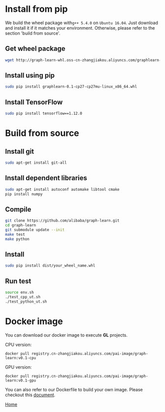 # Install from pip

We build the wheel package with```g++ 5.4.0``` on ```Ubuntu 16.04```.
Just download and install it if it matches your environment.
Otherwise, please refer to the section 'build from source'.

## Get wheel package

```bash
wget http://graph-learn-whl.oss-cn-zhangjiakou.aliyuncs.com/graphlearn-0.1-cp27-cp27mu-linux_x86_64.whl
```

## Install using pip

```bash
sudo pip install graphlearn-0.1-cp27-cp27mu-linux_x86_64.whl
```

## Install TensorFlow

```bash
sudo pip install tensorflow==1.12.0
```

# Build from source

## Install git

```bash
sudo apt-get install git-all
```

## Install dependent libraries

```bash
sudo apt-get install autoconf automake libtool cmake
pip install numpy
```

## Compile
```bash
git clone https://github.com/alibaba/graph-learn.git
cd graph-learn
git submodule update --init
make test
make python
```

## Install
```bash
sudo pip install dist/your_wheel_name.whl
```

## Run test
```bash
source env.sh
./test_cpp_ut.sh
./test_python_ut.sh
```

# Docker image

You can download our docker image to execute **GL** projects.

CPU version:
```
docker pull registry.cn-zhangjiakou.aliyuncs.com/pai-image/graph-learn:v0.1-cpu
```
GPU version:
```
docker pull registry.cn-zhangjiakou.aliyuncs.com/pai-image/graph-learn:v0.1-gpu
```

You can also refer to our Dockerfile to build your own image. Please checkout this [document](../docker_image/README.md).

[Home](../README.md)
